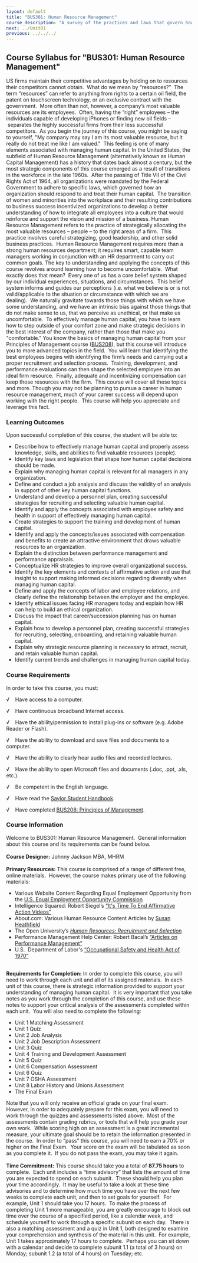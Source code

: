```yaml
---
layout: default
title: "BUS301: Human Resource Management"
course_description: "A survey of the practices and laws that govern how an organization should work with their human capital. Subjects include job analysis, recruitment, training, performance measurement, compensation, safety, and labor relations."
next: ../Unit01
previous: ../../../
---
```

Course Syllabus for "BUS301: Human Resource Management"
-------------------------------------------------------

US firms maintain their competitive advantages by holding on to
resources their competitors cannot obtain.  What do we mean by
“resources?”  The term “resources” can refer to anything from rights to
a certain oil field, the patent on touchscreen technology, or an
exclusive contract with the government.  More often than not, however, a
company’s most valuable resources are its employees.  Often, having the
“right” employees – the individuals capable of developing iPhones or
finding new oil fields – separates the highly successful firms from
their less successful competitors.  As you begin the journey of this
course, you might be saying to yourself, "My company may say I am its
most valuable resource, but it really do not treat me like I am
valued."  This feeling is one of many elements associated with managing
human capital. In the United States, the subfield of Human Resource
Management (alternatively known as Human Capital Management) has a
history that dates back almost a century, but the most strategic
components of this course emerged as a result of transitions in the
workforce in the late 1960s.  After the passing of Title VII of the
Civil Rights Act of 1964, all organizations were mandated by the Federal
Government to adhere to specific laws, which governed how an
organization should respond to and treat their human capital.  The
transition of women and minorities into the workplace and their
resulting contributions to business success incentivized organizations
to develop a better understanding of how to integrate all employees into
a culture that would reinforce and support the vision and mission of a
business. Human Resource Management refers to the practice of
strategically allocating the most valuable resources – people – to the
right areas of a firm.  This practice involves careful strategizing,
good leadership, and other solid business practices.  Human Resource
Management requires more than a strong human resources department; it
requires smart, capable team managers working in conjunction with an HR
department to carry out common goals. The key to understanding and
applying the concepts of this course revolves around learning how to
become uncomfortable.  What exactly does that mean?  Every one of us has
a core belief system shaped by our individual experiences, situations,
and circumstances.  This belief system informs and guides our
perceptions (i.e. what we believe is or is not valid/applicable to the
situation or circumstance with which we are dealing).  We naturally
gravitate towards those things with which we have some understanding,
and we have an intrinsic bias against those things that do not make
sense to us, that we perceive as unethical, or that make us
uncomfortable.  To effectively manage human capital, you have to learn
how to step outside of your comfort zone and make strategic decisions in
the best interest of the company, rather than those that make you
"comfortable." You know the basics of managing human capital from your
Principles of Management course
([BUS208](http://www.saylor.org/courses/bus208/)), but this course will
introduce you to more advanced topics in the field.  You will learn that
identifying the best employees begins with identifying the firm’s needs
and carrying out a proper recruitment and selection process.  Training,
development, and performance evaluations can then shape the selected
employee into an ideal firm resource.  Finally, adequate and
incentivizing compensation can keep those resources with the firm.  This
course will cover all these topics and more. Though you may not be
planning to pursue a career in human resource management, much of your
career success will depend upon working with the right people.  This
course will help you appreciate and leverage this fact.

### Learning Outcomes

Upon successful completion of this course, the student will be able to:

-   Describe how to effectively manage human capital and properly assess
    knowledge, skills, and abilities to find valuable resources
    (people).
-   Identify key laws and legislation that shape how human capital
    decisions should be made.
-   Explain why managing human capital is relevant for all managers in
    any organization.
-   Define and conduct a job analysis and discuss the validity of an
    analysis in support of other key human capital functions.
-   Understand and develop a personnel plan, creating successful
    strategies for recruiting and selecting valuable human capital.
-   Identify and apply the concepts associated with employee safety and
    health in support of effectively managing human capital.
-   Create strategies to support the training and development of human
    capital.
-   Identify and apply the concepts/issues associated with compensation
    and benefits to create an attractive environment that draws valuable
    resources to an organization.
-   Explain the distinction between performance management and
    performance appraisals.
-   Conceptualize HR strategies to improve overall organizational
    success.
-   Identify the key elements and contexts of affirmative action and use
    that insight to support making informed decisions regarding
    diversity when managing human capital.
-   Define and apply the concepts of labor and employee relations, and
    clearly define the relationship between the employer and the
    employee.
-   Identify ethical issues facing HR managers today and explain how HR
    can help to build an ethical organization.
-   Discuss the impact that career/succession planning has on human
    capital.
-   Explain how to develop a personnel plan, creating successful
    strategies for recruiting, selecting, onboarding, and retaining
    valuable human capital.
-   Explain why strategic resource planning is necessary to attract,
    recruit, and retain valuable human capital.
-   Identify current trends and challenges in managing human capital
    today.

### Course Requirements

In order to take this course, you must:  
  
 √    Have access to a computer.  
  
 √    Have continuous broadband Internet access.  
  
 √    Have the ability/permission to install plug-ins or software (e.g.
Adobe Reader or Flash).  
  
 √    Have the ability to download and save files and documents to a
computer.  
  
 √    Have the ability to clearly hear audio files and recorded
lectures.  
  
 √    Have the ability to open Microsoft files and documents (.doc,
.ppt, .xls, etc.).  
  
 √    Be competent in the English language.

√    Have read the [Saylor Student
Handbook](http://www.saylor.org/site/wp-content/uploads/2012/05/Saylor-StudentHandbook.pdf).

√    Have completed [BUS208: Principles of
Management](http://www.saylor.org/courses/bus208/).

### Course Information

Welcome to BUS301: Human Resource Management.  General information about
this course and its requirements can be found below.  
    
 **Course Designer:** Johnny Jackson MBA, MHRM  
    
 **Primary Resources:** This course is comprised of a range of different
free, online materials.  However, the course makes primary use of the
following materials:  

-   Various Website Content Regarding Equal Employment Opportunity from
    the [U.S. Equal Employment Opportunity
    Commission](http://www.eeoc.gov/eeoc/index.cfm)
-   Intelligence Squared: Robert Siegel’s [“It's Time To End Affirmative
    Action
    Videos”](http://www.youtube.com/user/IntelligenceSquared#p/search/4/lJRh3tOnMr4)
-   About.com: Various Human Resource Content Articles by [Susan
    Heathfield](http://humanresources.about.com/bio/Susan-M-Heathfield-6016.htm)
-   The Open University’s *[Human Resources: Recruitment and
    Selection](http://openlearn.open.ac.uk/mod/oucontent/view.php?id=397321)*
-   Performance Management Help Center: Robert Bacal’s [“Articles on
    Performance
    Management”](http://performance-appraisals.org/Bacalsappraisalarticles/index.htm)
-   U.S.  Department of Labor's [“Occupational Safety and Health Act of
    1970”](http://www.osha.gov/pls/oshaweb/owadisp.show_document?p_table=OSHACT&p_id=2743)

   
 **Requirements for Completion:** In order to complete this course, you
will need to work through each unit and all of its assigned materials. 
In each unit of this course, there is strategic information provided to
support your understanding of managing human capital.  It is very
important that you take notes as you work through the completion of this
course, and use these notes to support your critical analysis of the
assessments completed within each unit.  You will also need to complete
the following:  

-   Unit 1 Matching Assessment 
-   Unit 1 Quiz
-   Unit 2 Job Analysis
-   Unit 2 Job Description Assessment
-   Unit 3 Quiz
-   Unit 4 Training and Development Assessment
-   Unit 5 Quiz
-   Unit 6 Compensation Assessment
-   Unit 6 Quiz
-   Unit 7 OSHA Assessment
-   Unit 8 Labor History and Unions Assessment
-   The Final Exam

Note that you will only receive an official grade on your final exam. 
However, in order to adequately prepare for this exam, you will need to
work through the quizzes and assessments listed above.  Most of the
assessments contain grading rubrics, or tools that will help you grade
your own work.  While scoring high on an assessment is a great
incremental measure, your ultimate goal should be to retain the
information presented in the course.  In order to “pass” this course,
you will need to earn a 70% or higher on the Final Exam.  Your score on
the exam will be tabulated as soon as you complete it.  If you do not
pass the exam, you may take it again.  
    
 **Time Commitment:** This course should take you a total of **87.75
hours** to complete.  Each unit includes a “time advisory” that lists
the amount of time you are expected to spend on each subunit.  These
should help you plan your time accordingly.  It may be useful to take a
look at these time advisories and to determine how much time you have
over the next few weeks to complete each unit, and then to set goals for
yourself.  For example, Unit 1 should take you 17 hours.  To make the
process of completing Unit 1 more manageable, you are greatly encourage
to block out time over the course of a specified period, like a calendar
week, and schedule yourself to work through a specific subunit on each
day.  There is also a matching assessment and a quiz in Unit 1, both
designed to examine your comprehension and synthesis of the material in
this unit.  For example, Unit 1 takes approximately 17 hours to
complete.  Perhaps you can sit down with a calendar and decide to
complete subunit 1.1 (a total of 3 hours) on Monday; subunit 1.2 (a
total of 4 hours) on Tuesday; etc.  
    

